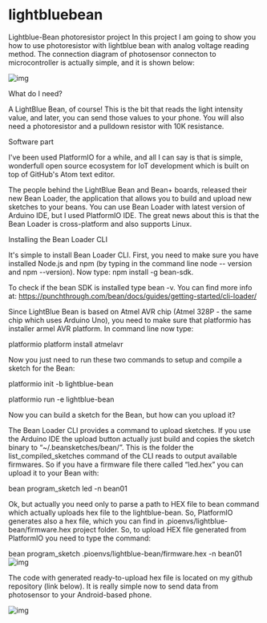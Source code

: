 # lightbluebean
Lightblue-Bean photoresistor project
In this project I am going to show you how to use photoresistor with lightblue bean with analog voltage reading method. The connection diagram of photosensor connecton to microcontroller is actually simple, and it is shown below:

![img](https://hackster.imgix.net/uploads/attachments/283025/light_cdsanasch_av297y5KL5.gif?auto=compress%2Cformat&w=680&h=510&fit=max)


What do I need?

A LightBlue Bean, of course! This is the bit that reads the light intensity value, and later, you can send those values to your phone. You will also need a photoresistor and a pulldown resistor with 10K resistance.

Software part

I've been used PlatformIO for a while, and all I can say is that is simple, wonderfull open source ecosystem for IoT development which is built on top of GitHub's Atom text editor.

The people behind the LightBlue Bean and Bean+ boards, released their new Bean Loader, the application that allows you to build and upload new sketches to your beans. You can use Bean Loader with latest version of Arduino IDE, but I used PlatformIO IDE. The great news about this is that the Bean Loader is cross-platform and also supports Linux.

Installing the Bean Loader CLI

It's simple to install Bean Loader CLI. First, you need to make sure you have installed Node.js and npm (by typing in the command line node -- version and npm --version). Now type: npm install -g bean-sdk.

To check if the bean SDK is installed type bean -v. You can find more info at: https://punchthrough.com/bean/docs/guides/getting-started/cli-loader/

Since LightBlue Bean is based on Atmel AVR chip (Atmel 328P - the same chip which uses Arduino Uno), you need to make sure that platformio has installer armel AVR platform. In command line now type:

platformio platform install atmelavr

Now you just need to run these two commands to setup and compile a sketch for the Bean:

platformio init -b lightblue-bean

platformio run -e lightblue-bean

Now you can build a sketch for the Bean, but how can you upload it?

The Bean Loader CLI provides a command to upload sketches. If you use the Arduino IDE the upload button actually just build and copies the sketch binary to “~/.beansketches/bean/”. This is the folder the list_compiled_sketches command of the CLI reads to output available firmwares. So if you have a firmware file there called “led.hex” you can upload it to your Bean with:

bean program_sketch led -n bean01



Ok, but actually you need only to parse a path to HEX file to bean command which actually uploads hex file to the lightblue-bean. So, PlatformIO generates also a hex file, which you can find in .pioenvs/lightblue-bean/firmware.hex project folder. So, to upload HEX file generated from PlatformIO you need to type the command:

bean program_sketch .pioenvs/lightblue-bean/firmware.hex -n bean01
![img](https://hackster.imgix.net/uploads/attachments/283040/untitled_AAdcevV5gs.png?auto=compress%2Cformat&w=1280&h=960&fit=max)

The code with generated ready-to-upload hex file is located on my github repository (link below). It is really simple now to send data from photosensor to your Android-based phone.

![img](https://halckemy.s3.amazonaws.com/uploads/attachments/283037/untitled1_2E0raaVMal.png)
